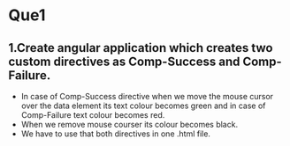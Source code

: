 # Que1

## 1.Create angular application which creates two custom directives as Comp-Success and Comp-Failure.

- In case of Comp-Success directive when we move the mouse cursor over the data element its text colour becomes green and in case of Comp-Failure text colour becomes red.
- When we remove mouse courser its colour becomes black.
- We have to use that both directives in one .html file.